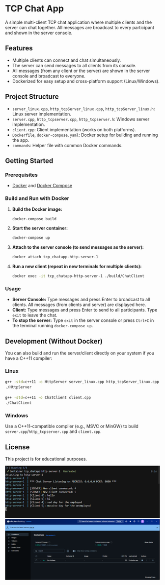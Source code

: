 # TCP Chat App

A simple multi-client TCP chat application where multiple clients and the server can chat together. All messages are broadcast to every participant and shown in the server console.

## Features
- Multiple clients can connect and chat simultaneously.
- The server can send messages to all clients from its console.
- All messages (from any client or the server) are shown in the server console and broadcast to everyone.
- Dockerized for easy setup and cross-platform support (Linux/Windows).

## Project Structure
- `server_linux.cpp`, `http_tcpServer_linux.cpp`, `http_tcpServer_linux.h`: Linux server implementation.
- `server.cpp`, `http_tcpserver.cpp`, `http_tcpserver.h`: Windows server implementation.
- `client.cpp`: Client implementation (works on both platforms).
- `Dockerfile`, `docker-compose.yaml`: Docker setup for building and running the app.
- `commands`: Helper file with common Docker commands.

## Getting Started

### Prerequisites
- [Docker](https://www.docker.com/get-started) and [Docker Compose](https://docs.docker.com/compose/)

### Build and Run with Docker
1. **Build the Docker image:**
   ```sh
   docker-compose build
   ```
2. **Start the server container:**
   ```sh
   docker-compose up
   ```
3. **Attach to the server console (to send messages as the server):**
   ```sh
   docker attach tcp_chatapp-http-server-1
   ```
4. **Run a new client (repeat in new terminals for multiple clients):**
   ```sh
   docker exec -it tcp_chatapp-http-server-1 ./build/ChatClient
   ```

### Usage
- **Server Console:** Type messages and press Enter to broadcast to all clients. All messages (from clients and server) are displayed here.
- **Client:** Type messages and press Enter to send to all participants. Type `exit` to leave the chat.
- **To stop the server:** Type `exit` in the server console or press `Ctrl+C` in the terminal running `docker-compose up`.

## Development (Without Docker)
You can also build and run the server/client directly on your system if you have a C++11 compiler:

### Linux
```sh
g++ -std=c++11 -o HttpServer server_linux.cpp http_tcpServer_linux.cpp
./HttpServer

g++ -std=c++11 -o ChatClient client.cpp
./ChatClient
```

### Windows
Use a C++11-compatible compiler (e.g., MSVC or MinGW) to build `server.cpp`/`http_tcpserver.cpp` and `client.cpp`.

## License
This project is for educational purposes. 

![Chat App Screenshot](Screenshots\scrnshot_1.png)
![Chat App Screenshot](Screenshots\scrnshot_6.png)